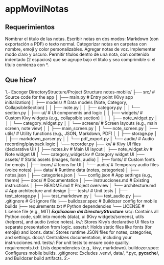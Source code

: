 # appMovilNotas
## Requerimientos
Nombrar el título de las notas.
Escribir notas en dos modos: Markdown (con exportación a PDF) o texto normal.
Categorizar notas en carpetas con nombre, emoji y color personalizables.
Agregar notas de voz.
Implementar modo claro y oscuro.
Permitir títulos dentro de una nota, con contenido indentado (2 espacios) que se agrupe bajo el título y sea comprimible si el título comienza con *.
## Que hice?
1.- Escoger DirectoryStructure/Project Structure
    notes-mobile/
    ├── src/                    # Source code for the app
    │   ├── main.py             # Entry point (Kivy app initialization)
    │   ├── models/             # Data models (Note, Category, CollapsibleSection)
    │   │   ├── note.py
    │   │   ├── category.py
    │   │   └── section.py
    │   ├── ui/                 # UI components and logic
    │   │   ├── widgets/        # Custom Kivy widgets (e.g., collapsible section)
    │   │   │   ├── note_widget.py
    │   │   │   └── category_widget.py
    │   │   └── screens/        # Screen layouts (e.g., main screen, note view)
    │   │       ├── main_screen.py
    │   │       └── note_screen.py
    │   ├── utils/              # Utility functions (e.g., JSON, Markdown, PDF)
    │   │   ├── storage.py
    │   │   ├── markdown_parser.py
    │   │   └── pdf_export.py
    │   └── audio/              # Audio recording/playback logic
    │       └── recorder.py
    ├── kv/                     # Kivy UI files (declarative UI)
    │   ├── notes.kv            # Main UI layout
    │   ├── note_widget.kv      # Note widget UI
    │   └── category_widget.kv  # Category widget UI
    ├── assets/                 # Static assets (images, fonts, audio)
    │   ├── fonts/              # Custom fonts for emojis
    │   ├── icons/              # Icons for UI
    │   └── audio/              # Temporary audio files (voice notes)
    ├── data/                   # Runtime data (notes, categories)
    │   ├── notes.json
    │   ├── categories.json
    │   └── config.json         # App settings (e.g., theme)
    ├── docs/                   # Documentation
    │   ├── instrucciones.md    # Existing instructions
    │   ├── README.md           # Project overview
    │   └── architecture.md     # App architecture and design
    ├── tests/                  # Unit tests
    │   ├── test_storage.py
    │   ├── test_markdown.py
    │   └── test_audio.py
    ├── .gitignore              # Git ignore file
    ├── buildozer.spec          # Buildozer config for mobile builds
    ├── requirements.txt        # Python dependencies
    └── LICENSE                 # License file (e.g., MIT)
    ***Explicacion del DirectoryStructure***
    src/: Contains all Python code, split into models (data), ui (Kivy widgets/screens), utils (helpers), and audio (voice notes).
    kv/: Stores Kivy’s declarative UI files to separate presentation from logic.
    assets/: Holds static files like fonts (for emojis) and icons.
    data/: Stores runtime JSON files for notes, categories, and settings.
    docs/: Centralizes documentation, including your instrucciones.md.
    tests/: For unit tests to ensure code quality.
    requirements.txt: Lists dependencies (e.g., kivy, markdown).
    buildozer.spec: Configures mobile builds.
    .gitignore: Excludes .venv/, data/, *.pyc, __pycache__/, and Buildozer build artifacts.
2.- 
